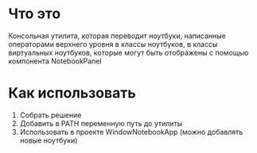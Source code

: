 ﻿# Что это

Консольная утилита, которая переводит ноутбуки, написанные операторами верхнего уровня в классы ноутбуков, в классы виртуальных ноутбуков, которые могут быть отображены с помощью компонента NotebookPanel

# Как использовать

1. Собрать решение
1. Добавить в PATH переменную путь до утилиты
1. Использовать в проекте WindowNotebookApp (можно добавлять новые ноутбуки)
